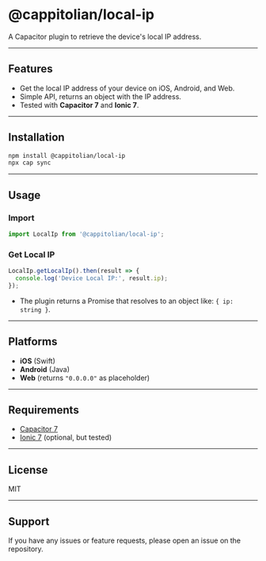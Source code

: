 # @cappitolian/local-ip

A Capacitor plugin to retrieve the device's local IP address.

---

## Features

- Get the local IP address of your device on iOS, Android, and Web.
- Simple API, returns an object with the IP address.
- Tested with **Capacitor 7** and **Ionic 7**.

---

## Installation

```bash
npm install @cappitolian/local-ip
npx cap sync
```

---

## Usage

### Import

```typescript
import LocalIp from '@cappitolian/local-ip';
```

### Get Local IP

```typescript
LocalIp.getLocalIp().then(result => {
  console.log('Device Local IP:', result.ip);
});
```

- The plugin returns a Promise that resolves to an object like: `{ ip: string }`.

---

## Platforms

- **iOS** (Swift)
- **Android** (Java)
- **Web** (returns `"0.0.0.0"` as placeholder)

---

## Requirements

- [Capacitor 7](https://capacitorjs.com/)
- [Ionic 7](https://ionicframework.com/) (optional, but tested)

---

## License

MIT

---

## Support

If you have any issues or feature requests, please open an issue on the repository.
